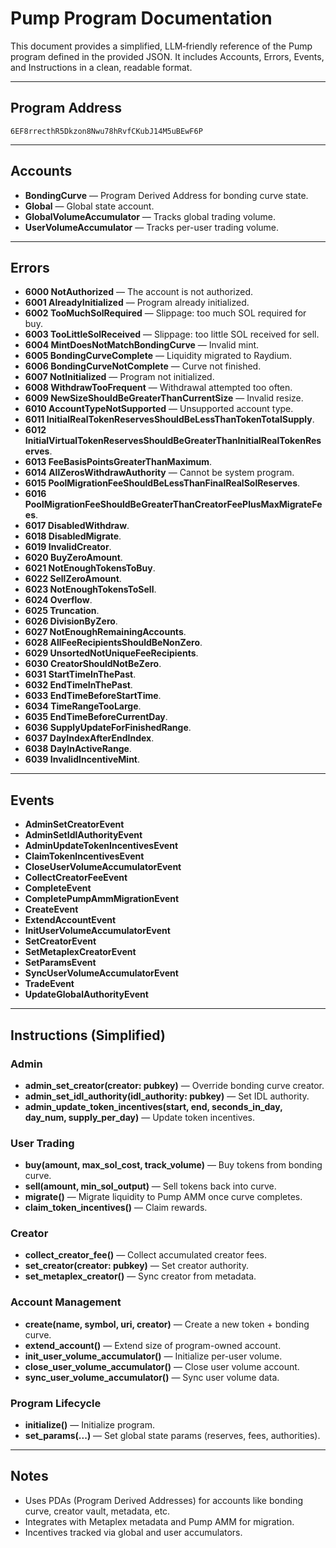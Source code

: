 # Pump Program Documentation

This document provides a simplified, LLM‑friendly reference of the Pump program defined in the provided JSON. It includes Accounts, Errors, Events, and Instructions in a clean, readable format.

---

## Program Address
```
6EF8rrecthR5Dkzon8Nwu78hRvfCKubJ14M5uBEwF6P
```

---

## Accounts
- **BondingCurve** — Program Derived Address for bonding curve state.
- **Global** — Global state account.
- **GlobalVolumeAccumulator** — Tracks global trading volume.
- **UserVolumeAccumulator** — Tracks per-user trading volume.

---

## Errors
- **6000 NotAuthorized** — The account is not authorized.
- **6001 AlreadyInitialized** — Program already initialized.
- **6002 TooMuchSolRequired** — Slippage: too much SOL required for buy.
- **6003 TooLittleSolReceived** — Slippage: too little SOL received for sell.
- **6004 MintDoesNotMatchBondingCurve** — Invalid mint.
- **6005 BondingCurveComplete** — Liquidity migrated to Raydium.
- **6006 BondingCurveNotComplete** — Curve not finished.
- **6007 NotInitialized** — Program not initialized.
- **6008 WithdrawTooFrequent** — Withdrawal attempted too often.
- **6009 NewSizeShouldBeGreaterThanCurrentSize** — Invalid resize.
- **6010 AccountTypeNotSupported** — Unsupported account type.
- **6011 InitialRealTokenReservesShouldBeLessThanTokenTotalSupply**.
- **6012 InitialVirtualTokenReservesShouldBeGreaterThanInitialRealTokenReserves**.
- **6013 FeeBasisPointsGreaterThanMaximum**.
- **6014 AllZerosWithdrawAuthority** — Cannot be system program.
- **6015 PoolMigrationFeeShouldBeLessThanFinalRealSolReserves**.
- **6016 PoolMigrationFeeShouldBeGreaterThanCreatorFeePlusMaxMigrateFees**.
- **6017 DisabledWithdraw**.
- **6018 DisabledMigrate**.
- **6019 InvalidCreator**.
- **6020 BuyZeroAmount**.
- **6021 NotEnoughTokensToBuy**.
- **6022 SellZeroAmount**.
- **6023 NotEnoughTokensToSell**.
- **6024 Overflow**.
- **6025 Truncation**.
- **6026 DivisionByZero**.
- **6027 NotEnoughRemainingAccounts**.
- **6028 AllFeeRecipientsShouldBeNonZero**.
- **6029 UnsortedNotUniqueFeeRecipients**.
- **6030 CreatorShouldNotBeZero**.
- **6031 StartTimeInThePast**.
- **6032 EndTimeInThePast**.
- **6033 EndTimeBeforeStartTime**.
- **6034 TimeRangeTooLarge**.
- **6035 EndTimeBeforeCurrentDay**.
- **6036 SupplyUpdateForFinishedRange**.
- **6037 DayIndexAfterEndIndex**.
- **6038 DayInActiveRange**.
- **6039 InvalidIncentiveMint**.

---

## Events
- **AdminSetCreatorEvent**
- **AdminSetIdlAuthorityEvent**
- **AdminUpdateTokenIncentivesEvent**
- **ClaimTokenIncentivesEvent**
- **CloseUserVolumeAccumulatorEvent**
- **CollectCreatorFeeEvent**
- **CompleteEvent**
- **CompletePumpAmmMigrationEvent**
- **CreateEvent**
- **ExtendAccountEvent**
- **InitUserVolumeAccumulatorEvent**
- **SetCreatorEvent**
- **SetMetaplexCreatorEvent**
- **SetParamsEvent**
- **SyncUserVolumeAccumulatorEvent**
- **TradeEvent**
- **UpdateGlobalAuthorityEvent**

---

## Instructions (Simplified)

### Admin
- **admin_set_creator(creator: pubkey)** — Override bonding curve creator.
- **admin_set_idl_authority(idl_authority: pubkey)** — Set IDL authority.
- **admin_update_token_incentives(start, end, seconds_in_day, day_num, supply_per_day)** — Update token incentives.

### User Trading
- **buy(amount, max_sol_cost, track_volume)** — Buy tokens from bonding curve.
- **sell(amount, min_sol_output)** — Sell tokens back into curve.
- **migrate()** — Migrate liquidity to Pump AMM once curve completes.
- **claim_token_incentives()** — Claim rewards.

### Creator
- **collect_creator_fee()** — Collect accumulated creator fees.
- **set_creator(creator: pubkey)** — Set creator authority.
- **set_metaplex_creator()** — Sync creator from metadata.

### Account Management
- **create(name, symbol, uri, creator)** — Create a new token + bonding curve.
- **extend_account()** — Extend size of program-owned account.
- **init_user_volume_accumulator()** — Initialize per-user volume.
- **close_user_volume_accumulator()** — Close user volume account.
- **sync_user_volume_accumulator()** — Sync user volume data.

### Program Lifecycle
- **initialize()** — Initialize program.
- **set_params(...)** — Set global state params (reserves, fees, authorities).

---

## Notes
- Uses PDAs (Program Derived Addresses) for accounts like bonding curve, creator vault, metadata, etc.
- Integrates with Metaplex metadata and Pump AMM for migration.
- Incentives tracked via global and user accumulators.

